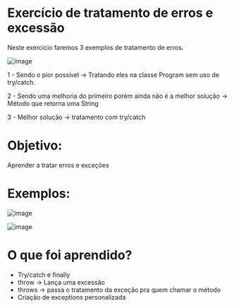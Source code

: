 # Exercício de tratamento de erros e excessão
Neste exercicio faremos 3 exemplos de tratamento de erros.

![image](https://user-images.githubusercontent.com/51761169/133460777-e454c3c0-5cd1-4b50-8c3f-bd12b567aa12.png)

1 - Sendo o pior possível -> Tratando eles na classe Program sem uso de try/catch.

2 - Sendo uma melhoria do primeiro porém ainda não é a melhor solução -> Método que retorna uma String

3 - Melhor solução -> tratamento com try/catch

# Objetivo:
Aprender a tratar erros e exceções

# Exemplos:
![image](https://user-images.githubusercontent.com/51761169/133460890-16abc465-da68-4d3a-99c1-7270d7dc5534.png)

![image](https://user-images.githubusercontent.com/51761169/133460955-c37f0048-9ff9-42b4-b5e3-8bd2ca6b96af.png)

# O que foi aprendido?
 - Try/catch e finally
 - throw -> Lança uma excessão
 - throws -> passa o tratamento da exceção pra quem chamar o método
 - Criação de exceptions personalizada
